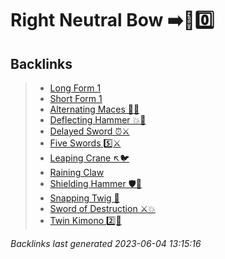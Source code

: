 # Right Neutral Bow ➡️🦶0️⃣

## Backlinks

> - [Long Form 1](..\forms\long-form-1.md)
> - [Short Form 1](..\forms\short-form-1.md)
> - [Alternating Maces 🔄✊](..\techniques\alternating-maces.md)
> - [Deflecting Hammer 💥🔨](..\techniques\deflecting-hammer.md)
> - [Delayed Sword ⏰⚔️](..\techniques\delayed-sword.md)
> - [Five Swords 5️⃣⚔️](..\techniques\five-swords.md)
> - [Leaping Crane ↖️🐦](..\techniques\leaping-crane.md)
> - [Raining Claw](..\techniques\raining-claw.md)
> - [Shielding Hammer 🛡️🔨](..\techniques\shielding-hammer.md)
> - [Snapping Twig 🌳](..\techniques\snapping-twig.md)
> - [Sword of Destruction ⚔️💥](..\techniques\sword-of-destruction.md)
> - [Twin Kimono 2️⃣👘](..\techniques\twin-kimono.md)

_Backlinks last generated 2023-06-04 13:15:16_

